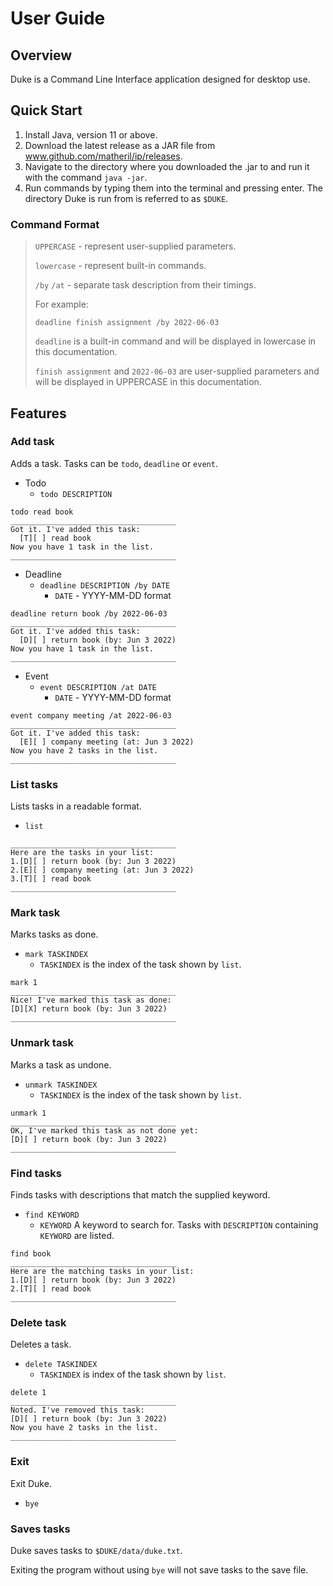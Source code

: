 # User Guide

## Overview
Duke is a Command Line Interface application designed for desktop use.

## Quick Start
1. Install Java, version 11 or above.
2. Download the latest release as a JAR file from www.github.com/matheril/ip/releases.
3. Navigate to the directory where you downloaded the .jar to and run it with the command `java -jar`.
4. Run commands by typing them into the terminal and pressing enter.
The directory Duke is run from is referred to as `$DUKE`.

### Command Format
> `UPPERCASE` - represent user-supplied parameters.
> 
> `lowercase` - represent built-in commands.
> 
> `/by` `/at` - separate task description from their timings.
> 
> For example:
> 
> `deadline finish assignment /by 2022-06-03` 
> 
> `deadline` is a built-in command and will be displayed in lowercase in this documentation.
> 
> `finish assignment` and `2022-06-03` are user-supplied parameters and will be displayed in UPPERCASE in this documentation.
> 
## Features 

### Add task
Adds a task.
Tasks can be `todo`, `deadline` or `event`.

- Todo
  - `todo DESCRIPTION`
```
todo read book
_____________________________________
Got it. I've added this task:
  [T][ ] read book
Now you have 1 task in the list.
_____________________________________
```
- Deadline
  - `deadline DESCRIPTION /by DATE`
    - `DATE` - YYYY-MM-DD format
```
deadline return book /by 2022-06-03
_____________________________________
Got it. I've added this task:
  [D][ ] return book (by: Jun 3 2022)
Now you have 1 task in the list.
_____________________________________
```
- Event
  - `event DESCRIPTION /at DATE`
      - `DATE` - YYYY-MM-DD format
```
event company meeting /at 2022-06-03
_____________________________________
Got it. I've added this task:
  [E][ ] company meeting (at: Jun 3 2022)
Now you have 2 tasks in the list.
_____________________________________
```

### List tasks
Lists tasks in a readable format.
- `list`
```list
_____________________________________
Here are the tasks in your list:
1.[D][ ] return book (by: Jun 3 2022)
2.[E][ ] company meeting (at: Jun 3 2022)
3.[T][ ] read book
_____________________________________
```


### Mark task
Marks tasks as done.
- `mark TASKINDEX`
  - `TASKINDEX` is the index of the task shown by `list`.
```
mark 1
_____________________________________
Nice! I've marked this task as done:
[D][X] return book (by: Jun 3 2022)
_____________________________________
```
### Unmark task
Marks a task as undone.
- `unmark TASKINDEX`
  - `TASKINDEX` is the index of the task shown by `list`.
```
unmark 1
_____________________________________
OK, I've marked this task as not done yet:
[D][ ] return book (by: Jun 3 2022)
_____________________________________
```

### Find tasks
Finds tasks with descriptions that match the supplied keyword.
- `find KEYWORD`
  - `KEYWORD` A keyword to search for. Tasks with `DESCRIPTION` containing `KEYWORD` are listed.
```
find book
_____________________________________
Here are the matching tasks in your list:
1.[D][ ] return book (by: Jun 3 2022)
2.[T][ ] read book
_____________________________________
```

### Delete task
Deletes a task.
- `delete TASKINDEX`
  - `TASKINDEX` is index of the task shown by `list`.
```
delete 1
_____________________________________
Noted. I've removed this task:
[D][ ] return book (by: Jun 3 2022)
Now you have 2 tasks in the list.
_____________________________________
```

### Exit
Exit Duke.
- `bye`

### Saves tasks
Duke saves tasks to `$DUKE/data/duke.txt`.

Exiting the program without using `bye` will not save tasks to the save file.